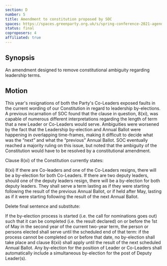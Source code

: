```yaml
---
section: D
number: 5
title: Amendment to constitution proposed by SOC
spaces: https://spaces.greenparty.org.uk/s/spring-conference-2021-agenda-forum2/?contentId=77397
status: final
coproposers: 4
affiliated: true
---
```

## Synopsis

An amendment designed to remove constitutional ambiguity regarding leadership terms.

## Motion

This year's resignations of both the Party's Co-Leaders exposed faults in the current wording of our Constitution in regard to leadership by-elections. A previous incarnation of SOC found that the clause in question, 8(xi), was capable of numerous different interpretations regarding the length of term that a new Leader or Co-Leaders would serve. Ambiguities were worsened by the fact that the Leadership by-election and Annual Ballot were happening in overlapping time-frames, making it difficult to decide what was the “next” and what the “previous” Annual Ballot. SOC eventually reached a majority ruling on this issue, but noted that the ambiguity of the Constitution would have to be resolved by a constitutional amendment.

Clause 8(xi) of the Constitution currently states:

8(xi) If there are Co-leaders and one of the Co-Leaders resigns, there will be a by-election for both Co-Leaders. If there are two deputy leaders, should one of the deputy leaders resign, there will be a by-election for both deputy leaders. They shall serve a term lasting as if they were starting following the result of the previous Annual Ballot, or if held after May, lasting as if it were starting following the result of the next Annual Ballot.

Delete final sentence and substitute:

If the by-election process is started (i.e. the call for nominations goes out) such that it can be completed (i.e. the result declared) on or before the 1st of May in the second year of the current two-year term, the person or persons elected shall serve until the scheduled end of that term: if the process cannot be completed on or before that date, no by-election shall take place and clause 8(xii) shall apply until the result of the next scheduled Annual Ballot. Any by-election for the position of Leader or Co-Leaders shall automatically include a simultaneous by-election for the post of Deputy Leader(s).
